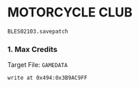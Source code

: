 #  MOTORCYCLE CLUB 

`BLES02103.savepatch`

### 1. Max Credits

Target File: `GAMEDATA`

```
write at 0x494:0x3B9AC9FF
```

